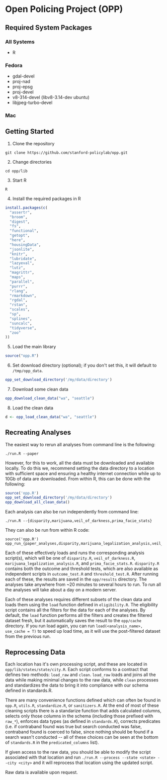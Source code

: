 # Open Policing Project (OPP)

## Required System Packages

### All Systems
* R

### Fedora
* gdal-devel
* proj-nad
* proj-epsg
* proj-devel
* v8-314-devel (libv8-3.14-dev ubuntu)
* libjpeg-turbo-devel

### Mac

## Getting Started
1. Clone the repository
```
git clone https://github.com/stanford-policylab/opp.git
```
2. Change directories
```
cd opp/lib
```
3. Start R
```
R
```
4. Install the required packages in R
```R
install.packages(c(
  "assertr",
  "broom",
  "digest",
  "fs",
  "functional",
  "getopt",
  "here",
  "housingData",
  "jsonlite",
  "knitr",
  "lubridate",
  "lazyeval",
  "lutz",
  "magrittr",
  "maps",
  "parallel",
  "purrr",
  "rlang",
  "rmarkdown",
  "rgdal",
  "rstan",
  "scales",
  "sp",
  "splines",
  "suncalc",
  "tidyverse",
  "zoo"
))
```
5. Load the main library
```R
source("opp.R")
```
6. Set download directory (optional); if you don't set this, it will default to
   `/tmp/opp_data`.
```R
opp_set_download_directory('/my/data/directory')
```
7. Download some clean data
```R
opp_download_clean_data("wa", "seattle")
```
8. Load the clean data
```R
d <- opp_load_clean_data("wa", "seattle")
```

## Recreating Analyses

The easiest way to rerun all analyses from command line is the following:
```
./run.R --paper
```
However, for this to work, all the data must be downloaded and available
locally. To do this we, recommend setting the data directory to a location with
sufficient space and ensuring a healthy internet connection while up to 10Gb
of data are downloaded. From within R, this can be done with the following:
```R
source('opp.R')
opp_set_download_directory('/my/data/directory')
opp_download_all_clean_data()
```

Each analysis can also be run independently from command line:
```
./run.R --{disparity,marijuana,veil_of_darkness,prima_facie_stats}
```
They can also be run from within R code:
```
source('opp.R')
opp_run_{paper_analyses,disparity,marijuana_legalization_analysis,veil_of_darkness,prima_facie_stats}
```
Each of these effectively loads and runs the corresponding analysis script(s),
which will be one of `disparity.R`, `veil_of_darkness.R`,
`marijuana_legalization_analysis.R`, and `prima_facie_stats.R`. `disparity.R`
contains both the outcome and threshold tests, which are also available as
independent scripts in `outcome_test.R` and `threshold_test.R`. After running
each of these, the results are saved in the `opp/results` directory. The
analyses take anywhere from ~20 minutes to several hours to run. To run all the
analyses will take about a day on a modern server.

Each of these analyses requires different subsets of the clean data and loads
them using the `load` function defined in `eligibility.R`. The eligibility
script contains all the filters for the data for each of the analyses. By
default, the `load` function performs all the filters and creates the filtered
dataset fresh, but it automatically saves the result to the `opp/cache`
directory. If you run load again, you can run `load(<analysis_name>, use_cache
= T)` to speed up load time, as it will use the post-filtered dataset from the
previous run.

## Reprocessing Data
Each location has it's own processing script, and these are located in
`opp/lib/states/state/city.R`. Each script conforms to a contract that
defines two methods: `load_raw` and `clean`. `load_raw` loads and joins all the data
while making minimal changes to the raw data, while `clean` processes and
standardizes the data to bring it into compliance with our schema defined in
standards.R.

There are many convenience functions defined which can often be
found in `opp.R`, `utils.R`, `standardize.R`, or `sanitizers.R`. At the end of most of
these cleaning scripts there is a standarize function that adds calculated
columns, selects only those columns in the schema (including those prefixed
with `raw_*`), enforces data types (as defined in `standards.R`), corrects
predicates (i.e. if contraband found was true but search conducted was false,
contraband found is coerced to false, since nothing should be found if a search
wasn't conducted -- all of these choices can be seen at the bottom of
`standards.R` in the `predicated_columns` list).

If given access to the raw data, you should be able to modify the script
associated with that location and run `./run.R --process --state <state> --city
<city>` and it will reprocess that location using the updated script.

Raw data is available upon request.
